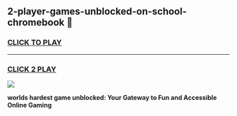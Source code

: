 
## 2-player-games-unblocked-on-school-chromebook 👋
<h3>
<a href="https://premium.freeplayer.one?title=2-player-games-unblocked-on-school-chromebook&ref=14F">CLICK TO PLAY</a></h3>
<hr>

<h3>
<a href="https://premium.freeplayer.one?title=2-player-games-unblocked-on-school-chromebook&ref=14F">CLICK 2 PLAY</a>
  
</h3>

<a href="https://premium.freeplayer.one?title=2-player-games-unblocked-on-school-chromebook&ref=12F/"><img src="https://clearcache.store/games.png"></a>


**worlds hardest game unblocked: Your Gateway to Fun and Accessible Online Gaming**
